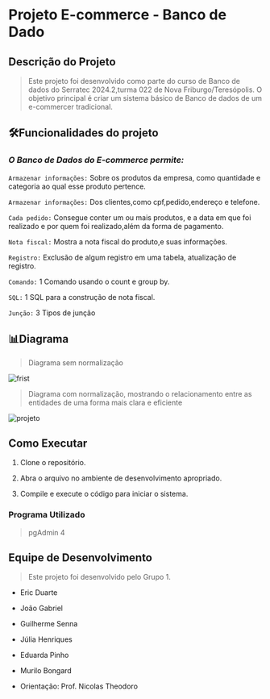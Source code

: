# Projeto E-commerce - Banco de Dado 

## Descrição do Projeto

> Este projeto foi desenvolvido como parte do curso de Banco de dados do Serratec 2024.2,turma 022 de Nova Friburgo/Teresópolis.
 O objetivo principal é criar um sistema básico de Banco de dados de um e-commercer tradicional.

## 🛠️Funcionalidades do projeto
### *O Banco de Dados do E-commerce permite:*

 `Armazenar informações:` Sobre os produtos da empresa, como quantidade e categoria
 ao qual esse produto pertence.

`Armazenar informações:` Dos clientes,como cpf,pedido,endereço e telefone.

`Cada pedido:` Consegue conter um ou mais produtos, e a data em que foi realizado e
por quem foi realizado,além da forma de pagamento.

`Nota fiscal:` Mostra a nota fiscal do produto,e suas informações. 

`Registro:` Exclusão de algum registro em uma tabela, atualização de registro.

`Comando:` 1 Comando usando o count e group by.

`SQL:` 1 SQL para a construção de nota fiscal.

`Junção:` 3 Tipos de junção

## 📊Diagrama 

> Diagrama sem normalização

![frist](https://github.com/user-attachments/assets/d011e506-ced0-465c-837e-1819c713f302)

> Diagrama com normalização, mostrando o relacionamento entre as entidades de uma forma mais clara e eficiente 

![projeto](https://github.com/user-attachments/assets/273a21c6-589c-4ff1-af73-ef16f83d3f18)


## Como Executar 

1. Clone o repositório.

2. Abra o arquivo no ambiente de desenvolvimento apropriado.

3. Compile e execute o código para iniciar o sistema.

### Programa Utilizado
   > pgAdmin 4

## Equipe de Desenvolvimento
> Este projeto foi desenvolvido pelo Grupo 1.

- Eric Duarte

- João Gabriel

- Guilherme Senna

- Júlia Henriques

- Eduarda Pinho

- Murilo Bongard

- Orientação: Prof. Nicolas Theodoro
